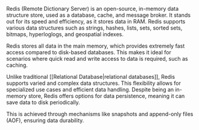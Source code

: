 Redis (Remote Dictionary Server) is an open-source, in-memory data structure store, used as a database, cache, and message broker. It stands out for its speed and efficiency, as it stores data in RAM. Redis supports various data structures such as strings, hashes, lists, sets, sorted sets, bitmaps, hyperloglogs, and geospatial indexes.

Redis stores all data in the main memory, which provides extremely fast access compared to disk-based databases. This makes it ideal for scenarios where quick read and write access to data is required, such as caching.

Unlike traditional [[Relational Database|relational databases]], Redis supports varied and complex data structures. This flexibility allows for specialized use cases and efficient data handling. Despite being an in-memory store, Redis offers options for data persistence, meaning it can save data to disk periodically. 

This is achieved through mechanisms like snapshots and append-only files (AOF), ensuring data durability.

